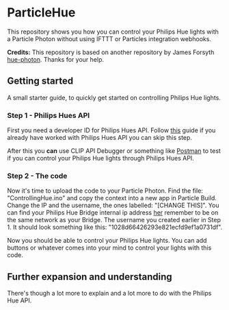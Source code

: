 # ParticleHue
This repository shows you how you can control your Philips Hue lights with a Particle Photon without using IFTTT or Particles integration webhooks. 

**Credits:** This repository is based on another repository by James Forsyth [hue-photon](https://github.com/fsyth/hue-photon). Thanks for your help.


## Getting started
A small starter guide, to quickly get started on controlling Philips Hue lights.
### Step 1 - Philips Hues API
First you need a developer ID for Philips Hues API. Follow [this](https://developers.meethue.com/develop/get-started-2/) guide if you already have worked with Philips Hues API you can skip this step.

After this you **can** use CLIP API Debugger or something like [Postman](https://chrome.google.com/webstore/detail/postman/djdcfiocijfjponepmbbdmbeblofhfff?utm_source=chrome-ntp-icon) to test if you can control your Philips Hue lights through Philips Hues API. 

### Step 2 - The code
Now it's time to upload the code to your Particle Photon. 
Find the file: "ControllingHue.ino" and copy the context into a new app in Particle Build. Change the IP and the username, the ones labelled: "[CHANGE THIS]". You can find your Philips Hue Bridge internal ip address [her](https://www.meethue.com/api/nupnp) remember to be on the same network as your Bridge. The username you created earlier in Step 1. It should look something like this: "1028d66426293e821ecfd9ef1a0731df".

Now you should be able to control your Philips Hue lights. You can add buttons or whatever comes into your mind to control your lights with this code. 

## Further expansion and understanding
There's though a lot more to explain and a lot more to do with the Philips Hue API. 
